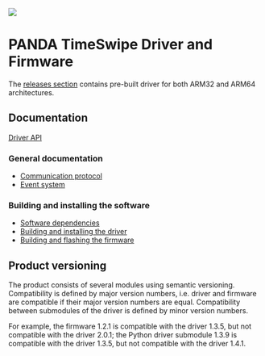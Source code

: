 ![](https://github.com/panda-official/TimeSwipe/workflows/Build%20Linux%20Packages/badge.svg)

# PANDA TimeSwipe Driver and Firmware

The [releases section](https://github.com/panda-official/TimeSwipe/releases)
contains pre-built driver for both ARM32 and ARM64 architectures.

## Documentation

[Driver API](https://panda-official.github.io/TimeSwipe/index.html)

### General documentation

- [Communication protocol](doc/CommunicationProtocol.md)
- [Event system](doc/EventSystem.md)

### Building and installing the software

- [Software dependencies](doc/SoftwareDependencies.md)
- [Building and installing the driver](doc/driver/install.md)
- [Building and flashing the firmware](doc/firmware/install.md)

## Product versioning

The product consists of several modules using semantic versioning. Compatibility
is defined by major version numbers, i.e. driver and firmware are compatible if
their major version numbers are equal. Compatibility between submodules of the
driver is defined by minor version numbers.

For example, the firmware 1.2.1 is compatible with the driver 1.3.5, but not
compatible with the driver 2.0.1; the Python driver submodule 1.3.9 is
compatible with the driver 1.3.5, but not compatible with the driver 1.4.1.
